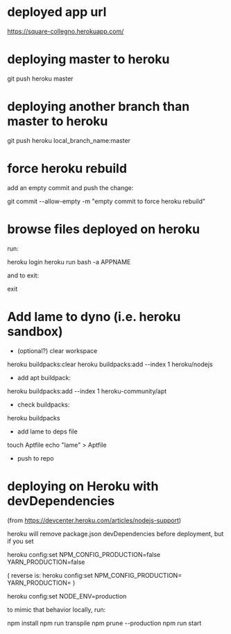 # deployed app url

https://square-collegno.herokuapp.com/


# deploying master to heroku

git push heroku master


# deploying another branch than master to heroku

git push heroku local_branch_name:master


# force heroku rebuild

add an empty commit and push the change:

git commit --allow-empty -m "empty commit to force heroku rebuild"

# browse files deployed on heroku

run:

heroku login
heroku run bash -a APPNAME

and to exit:

exit


# Add lame to dyno (i.e. heroku sandbox)

- (optional?) clear workspace

heroku buildpacks:clear
heroku buildpacks:add --index 1 heroku/nodejs

- add apt buildpack:

heroku buildpacks:add --index 1 heroku-community/apt

- check buildpacks:

heroku buildpacks

- add lame to deps file

touch Aptfile
echo "lame" > Aptfile

- push to repo


# deploying on Heroku with devDependencies

(from https://devcenter.heroku.com/articles/nodejs-support)

heroku will remove package.json devDependencies before deployment, but if you set

heroku config:set NPM_CONFIG_PRODUCTION=false YARN_PRODUCTION=false

(
reverse is:
heroku config:set NPM_CONFIG_PRODUCTION= YARN_PRODUCTION=
)

heroku config:set NODE_ENV=production

to mimic that behavior locally, run:

npm install
npm run transpile
npm prune --production
npm run start